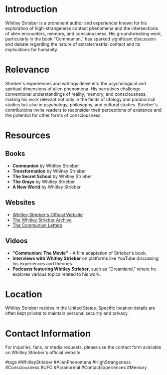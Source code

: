 # Introduction
Whitley Strieber is a prominent author and experiencer known for his exploration of high-strangeness contact phenomena and the intersections of alien encounters, memory, and consciousness. His groundbreaking work, particularly in the book "Communion," has sparked significant discussion and debate regarding the nature of extraterrestrial contact and its implications for humanity.

# Relevance
Strieber's experiences and writings delve into the psychological and spiritual dimensions of alien phenomena. His narratives challenge conventional understandings of reality, memory, and consciousness, making his work relevant not only in the fields of ufology and paranormal studies but also in psychology, philosophy, and cultural studies. Strieber's contributions invite readers to reconsider their perceptions of existence and the potential for other forms of consciousness.

# Resources
## Books
- **Communion** by Whitley Strieber
- **Transformation** by Whitley Strieber
- **The Secret School** by Whitley Strieber
- **The Grays** by Whitley Strieber
- **A New World** by Whitley Strieber

## Websites
- [Whitley Strieber's Official Website](https://www.unknowncountry.com)
- [The Whitley Strieber Archive](https://www.strieberarchive.com)
- [The Communion Letters](https://www.communionletters.com)

## Videos
- **"Communion: The Movie"** - A film adaptation of Strieber's book.
- **Interviews with Whitley Strieber** on platforms like YouTube discussing his experiences and theories.
- **Podcasts featuring Whitley Strieber**, such as "Dreamland," where he explores various topics related to his work.

# Location
Whitley Strieber resides in the United States. Specific location details are often kept private to maintain personal security and privacy.

# Contact Information
For inquiries, fans, or media requests, please use the contact form available on Whitley Strieber's official website.

#tags 
#WhitleyStrieber #AlienPhenomena #HighStrangeness #Consciousness #UFO #Paranormal #ContactExperiences #Memory
